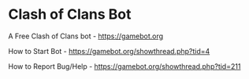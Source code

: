 # Clash of Clans Bot
A Free Clash of Clans bot - https://gamebot.org

How to Start Bot - https://gamebot.org/showthread.php?tid=4

How to Report Bug/Help - https://gamebot.org/showthread.php?tid=211
